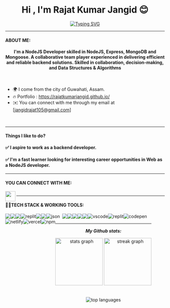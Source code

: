 
<h1 align="center">Hi , I'm Rajat Kumar Jangid 😊</h1>


[<div align="center">![Typing SVG](https://readme-typing-svg.demolab.com?font=Fira+Code&weight=800&pause=1000&color=00ffff&background=B3FFE500&center=true&random=false&width=435&lines=NodeJS+Developer;1200%2B+Hours+of+Coding+Experience+;600%2B+DSA+Questions+Solved+💡)</div>](https://git.io/typing-svg)
<hr>


 #### ABOUT ME:
<h4 align="center">
I'm a NodeJS Developer skilled in NodeJS, Express, MongoDB and Mongoose. A collaborative team
player experienced in delivering efficient and reliable backend solutions. Skilled in collaboration, decision-making, and Data Structures & Algorithms </h4>
<br/>

* 🌍  I come from the city of Guwahati, Assam.
* 🔥  Portfolio : https://rajatkumarjangid.github.io/
* ✉️  You can connect with me through my email at [jangidrajat105@gmail.com]
<br />
<hr>

 #### Things I like to do? 

<h4>✅ I aspire to work as a backend developer.</h4>

<h4>✅ I'm a fast learner looking for interesting career opportunities in Web as a NodeJS developer.</h4>

<hr>

 #### YOU CAN CONNECT WITH ME:


<p align="left">
  <a href="https://github.com/RajatKumarJangid">
    <img align="left" src="https://encrypted-tbn0.gstatic.com/images?q=tbn:ANd9GcTqx2RrK8Eje0ohUMNvb--Dl5KJIrb8R1sSJA&usqp=CAU" width="32px"  />
  </a>
  <a href="https://www.linkedin.com/in/rajat-jangid-2b2a5b232/" target="https://www.linkedin.com/in/rajat-jangid-2b2a5b232/">
  <img align="center" src="https://img.shields.io/badge/-LinkedIn-0e76a8?style=for-the-badge&logo=Linkedin&logoColor=white" alt="" />
  </a>
  
</p>



<hr>

 #### 👨‍💻TECH STACK & WORKING TOOLS:
 
<p>
<div align="center" style="display: flex; flex-wrap: wrap;">
<img src="https://img.shields.io/badge/Express-323330?style=for-the-badge&logo=express&logoColor=F7DF1E" />
<img src="https://img.shields.io/badge/mongodb-E34F26?style=for-the-badge&logo=mongodb&logoColor=white" />
<img src="https://img.shields.io/badge/Nodejs-1572B6?style=for-the-badge&logo=nodejs&logoColor=white" />
<img src="https://img.shields.io/badge/Mongoose-667881?style=for-the-badge&logo=mongoose&logoColor=white" alt="replit" />
<img src="https://img.shields.io/badge/HTML5-E34F26?style=for-the-badge&logo=html5&logoColor=white" />
<img src="https://img.shields.io/badge/CSS3-1572B6?style=for-the-badge&logo=css3&logoColor=white" />
<img src="https://img.shields.io/badge/json-5E5C5C?style=for-the-badge&logo=json&logoColor=white" alt="json" />&nbsp;&nbsp;
<img src="https://img.shields.io/badge/JavaScript-323330?style=for-the-badge&logo=javascript&logoColor=F7DF1E" />
<img src="https://img.shields.io/badge/java-%23ED8B00.svg?style=for-the-badge&logo=java&logoColor=white" />
<img src="https://img.shields.io/badge/npm-CB3837?style=for-the-badge&logo=npm&logoColor=white" />
<img src="https://img.shields.io/badge/GitHub-100000?style=for-the-badge&logo=github&logoColor=white" />
<img src="https://img.shields.io/badge/GIT-E44C30?style=for-the-badge&logo=git&logoColor=white" />
<img src="https://img.shields.io/badge/VSCode-0078D4?style=for-the-badge&logo=visual%20studio%20code&logoColor=white" alt="vscode" />
<img src="https://img.shields.io/badge/replit-667881?style=for-the-badge&logo=replit&logoColor=white" alt="replit" />
<img src="https://img.shields.io/badge/Codepen-000000?style=for-the-badge&logo=codepen&logoColor=white" alt="codepen" />
<img src="https://img.shields.io/badge/Netlify-00C7B7?style=for-the-badge&logo=netlify&logoColor=white" alt="netlify" />
<img src="https://img.shields.io/badge/Vercel-000000?style=for-the-badge&logo=vercel&logoColor=white" alt="vercel" />
<img src="https://img.shields.io/badge/NPM-%23000000.svg?style=for-the-badge&logo=npm&logoColor=white" alt="npm"/>

<div/>
</p>
  
<hr>

<p align="center">
<i><b>My Github stats:</b></i> 
</p>
<div align="center">
  <img src="https://github-readme-stats.vercel.app/api?username=RajatKumarJangid&count_private=true&theme=light" height="150" alt="stats graph"  />
  <img src="https://github-readme-streak-stats.herokuapp.com?user=RajatKumarJangid&theme=light&hide_border=true&border_radius=6.5&date_format=M%20j%5B%2C%20Y%5D" height="150" alt="streak graph"  />
</div>
<br>
<br>
  <img  className="github-top-langs" id="github-top-langs"
               src="https://github-readme-stats.vercel.app/api/top-langs/?username=RajatKumarJangid&layout=compact&theme=light&hide_border=true"
              alt="top languages"
              id="github-top-langs" />
 


